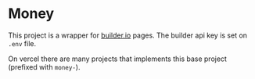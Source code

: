 # Money

This project is a wrapper for [builder.io](http://builder.io) pages. The builder api key is set on `.env` file.

On vercel there are many projects that implements this base project (prefixed with `money-`).